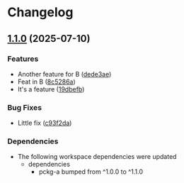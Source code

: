 # Changelog

## [1.1.0](https://github.com/d3xter666/release-please-monorepo-poc/compare/pckg-b-v1.0.0...pckg-b-v1.1.0) (2025-07-10)


### Features

* Another feature for B ([dede3ae](https://github.com/d3xter666/release-please-monorepo-poc/commit/dede3ae8c5212fb40e6b156eb38f1600c69a5a6c))
* Feat in B ([8c5286a](https://github.com/d3xter666/release-please-monorepo-poc/commit/8c5286a3b20f434031c401bc3048cd87fd538186))
* It's a feature ([19dbefb](https://github.com/d3xter666/release-please-monorepo-poc/commit/19dbefb743b974766d666b519e19fcb93a5cf3bc))


### Bug Fixes

* Little fix ([c93f2da](https://github.com/d3xter666/release-please-monorepo-poc/commit/c93f2da7ca4f8311ef99217b97cd6039ce3ace9a))


### Dependencies

* The following workspace dependencies were updated
  * dependencies
    * pckg-a bumped from ^1.0.0 to ^1.1.0
